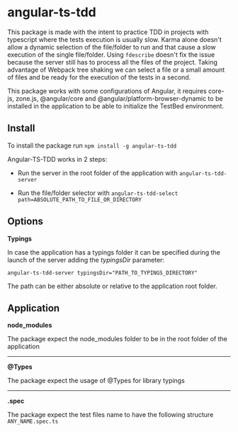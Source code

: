 # angular-ts-tdd
This package is made with the intent to practice TDD in projects with typescript where the tests execution is usually slow.
Karma alone doesn't allow a dynamic selection of the file/folder to run and that cause a slow execution of the single file/folder. Using `fdescribe` doesn't fix the issue because the server still has to process all the files of the project.
Taking advantage of Webpack tree shaking we can select a file or a small amount of files and be ready for the execution of the tests in a second.

This package works with some configurations of Angular, it requires core-js, zone.js, @angular/core and @angular/platform-browser-dynamic to be installed in the application to be able to initialize the TestBed environment.

Install
-
To install the package run
`npm install -g angular-ts-tdd`

Angular-TS-TDD works in 2 steps:

* Run the server in the root folder of the application with
`angular-ts-tdd-server`

* Run the file/folder selector with
`angular-ts-tdd-select path=ABSOLUTE_PATH_TO_FILE_OR_DIRECTORY`

Options
-
 **Typings**

In case the application has a typings folder it can be specified during the launch of the server adding the *typingsDir* parameter:

 `angular-ts-tdd-server typingsDir="PATH_TO_TYPINGS_DIRECTORY"`

The path can be either absolute or relative to the application root folder.

Application
-

 **node_modules**

The package expect the node_modules folder to be in the root folder of the application

---
 **@Types**

The package expect the usage of @Types for library typings

---
 **.spec**

The package expect the test files name to have the following structure `ANY_NAME.spec.ts`